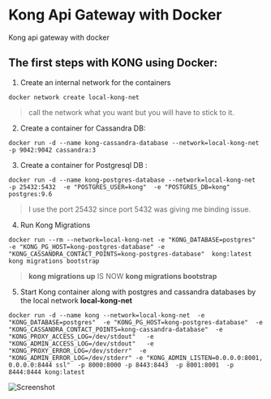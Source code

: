 # Kong Api Gateway with Docker
Kong api gateway with docker

## The first steps with KONG using Docker:

1. Create an internal network for the containers
```
docker network create local-kong-net
```
> call the network what you want but you will have to stick to it.

2. Create a container for Cassandra DB:
```
docker run -d --name kong-cassandra-database --network=local-kong-net  -p 9042:9042 cassandra:3
```


3. Create a container for Postgresql DB : 
```
docker run -d --name kong-postgres-database --network=local-kong-net  -p 25432:5432  -e "POSTGRES_USER=kong"  -e "POSTGRES_DB=kong"  postgres:9.6
```
> I use the port 25432 since port 5432 was giving me  binding issue.

4. Run Kong Migrations 
```
docker run --rm --network=local-kong-net -e "KONG_DATABASE=postgres"  -e "KONG_PG_HOST=kong-postgres-database" -e "KONG_CASSANDRA_CONTACT_POINTS=kong-postgres-database"  kong:latest kong migrations bootstrap
```
> **kong migrations up** IS NOW  **kong migrations bootstrap**

5. Start Kong container along with postgres and cassandra databases by the local network **local-kong-net**
```
docker run -d --name kong --network=local-kong-net  -e "KONG_DATABASE=postgres"  -e "KONG_PG_HOST=kong-postgres-database"  -e "KONG_CASSANDRA_CONTACT_POINTS=kong-cassandra-database"  -e "KONG_PROXY_ACCESS_LOG=/dev/stdout"   -e "KONG_ADMIN_ACCESS_LOG=/dev/stdout"   -e "KONG_PROXY_ERROR_LOG=/dev/stderr"  -e "KONG_ADMIN_ERROR_LOG=/dev/stderr" -e "KONG_ADMIN_LISTEN=0.0.0.0:8001, 0.0.0.0:8444 ssl"  -p 8000:8000 -p 8443:8443  -p 8001:8001  -p 8444:8444 kong:latest
```



![Screenshot](kong-default-postman.PNG)
